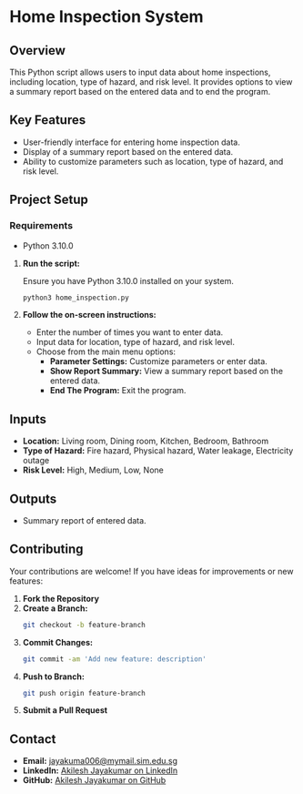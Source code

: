 # Home Inspection System

## Overview

This Python script allows users to input data about home inspections, including location, type of hazard, and risk level. It provides options to view a summary report based on the entered data and to end the program.

## Key Features

- User-friendly interface for entering home inspection data.
- Display of a summary report based on the entered data.
- Ability to customize parameters such as location, type of hazard, and risk level.

## Project Setup

### Requirements

- Python 3.10.0

1. **Run the script:**

    Ensure you have Python 3.10.0 installed on your system.

    ```bash
    python3 home_inspection.py
    ```

2. **Follow the on-screen instructions:**

    - Enter the number of times you want to enter data.
    - Input data for location, type of hazard, and risk level.
    - Choose from the main menu options:
        - **Parameter Settings:** Customize parameters or enter data.
        - **Show Report Summary:** View a summary report based on the entered data.
        - **End The Program:** Exit the program.

## Inputs

- **Location:** Living room, Dining room, Kitchen, Bedroom, Bathroom
- **Type of Hazard:** Fire hazard, Physical hazard, Water leakage, Electricity outage
- **Risk Level:** High, Medium, Low, None

## Outputs

- Summary report of entered data.

## Contributing

Your contributions are welcome! If you have ideas for improvements or new features:

1. **Fork the Repository**
2. **Create a Branch:**
   ```bash
   git checkout -b feature-branch
   ```
3. **Commit Changes:**
   ```bash
   git commit -am 'Add new feature: description'
   ```
4. **Push to Branch:**
   ```bash
   git push origin feature-branch
   ```
5. **Submit a Pull Request**

## Contact

- **Email:** [jayakuma006@mymail.sim.edu.sg](mailto:jayakuma006@mymail.sim.edu.sg)
- **LinkedIn:** [Akilesh Jayakumar on LinkedIn](https://www.linkedin.com/in/akileshjayakumar/)
- **GitHub:** [Akilesh Jayakumar on GitHub](https://github.com/akileshjayakumar)
